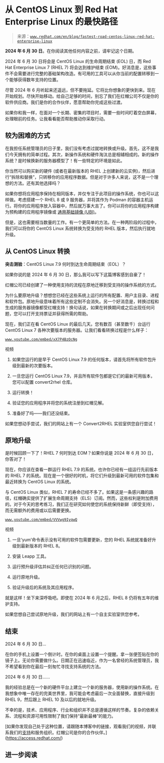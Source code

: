 <!--yml

类别：未分类

日期：2024 年 5 月 27 日 14:31:49

-->

# 从 CentOS Linux 到 Red Hat Enterprise Linux 的最快路径

> 来源：[`www.redhat.com/en/blog/fastest-road-centos-linux-red-hat-enterprise-linux`](https://www.redhat.com/en/blog/fastest-road-centos-linux-red-hat-enterprise-linux)

**2024 年 6 月 30 日**。在你阅读其他任何内容之前，请牢记这个日期。

2024 年 6 月 30 日将会是 CentOS Linux 的生命周期结束 (EOL) 日，而 Red Hat Enterprise Linux 7 (RHEL 7) 将会达到维护结束 (EOM)。好消息是，这些事件不会需要进行完整的基础架构改造。有可用的工具可以从你当前的配置转移到一个能够获得数年支持的位置。

尽管 2024 年 6 月听起来还遥远，但不要拖延。它将比你想象的更快到来。现在开始规划。尽快开始移动。给自己足够的时间，别忘了我们在红帽公司不仅是你的软件供应商。我们是你的合作伙伴，愿意帮助你完成这些过渡。

如果你和我一样，在面对一个长期、密集的项目时，需要一些时间盯着空白屏幕，处理眼前的任务。让我看看能否帮助推动你采取行动。

## 较为困难的方式

在我担任系统管理员的日子里，我们没有考虑过就地转换或升级。首先，这不是我们今天拥有的简单过程。其次，新操作系统和硬件淘汰总是相辅相成的。新的操作系统？是时候换新的服务器模型了！有一些特定的环境是如此。

你当然可以购买新的硬件 (或者在最新版本的 RHEL 上创建新的云实例)，然后进行“拆除和替换”，只转移你的应用程序数据。但是对于许多人来说，这不是一个理想的方法。还有其他选择吗？

如果你想将应用程序保持在相同版本，并仅专注于此项目的操作系统，你也可以这样做。考虑搭建一个 RHEL 8 或 9 服务器，并将其作为 Podman 的容器主机运行。将你的应用程序放入容器中，然后就万事大吉了。你可以将你的应用程序构建为预构建的应用程序镜像或 [通用基础镜像 (UBI)](https://catalog.redhat.com/software/containers/search?vendor_name=Red%20Hat&p=1&q=UBI)。

但是，这也需要相当数量的工作。有一个更简单的方法。在一种两阶段的过程中，我们可以将你的 CentOS Linux 系统转换为受支持的 RHEL 版本，然后执行就地升级。

## 从 CentOS Linux 转换

**突击测验**：CentOS Linux 7.9 何时到达生命周期结束（EOL）？

如果你说的是 2024 年 6 月 30 日，那么我可以写下这篇博客感到自豪了！

红帽公司已经创建了一种使用支持的流程在原地迁移到受支持的操作系统的方式。

为什么要原地升级？想想您已经在这些系统上运行的所有配置、用户主目录、进程和软件包。原地升级意味着所有这些定制不会消失。另一个好消息是，转换过程和生成的服务器镜像都受红帽支持！换句话说，如果在转换期间或之后出现任何问题，您可以打开支持票证并获得所需的帮助。

现在，我们正在看 CentOS Linux 的最后几天。您有数百（甚至数千）台运行 CentOS Linux 7 各种次要版本的服务器。让我们看看转换过程是什么样子：

[`www.youtube.com/embed/xX7P4BzOcNg`](https://www.youtube.com/embed/xX7P4BzOcNg)

视频

1.  如果您运行的是早于 CentOS Linux 7.9 的任何版本，请首先将所有软件包升级到最新的次要版本。

1.  一旦您运行 CentOS Linux 7.9，并且所有软件包都是它们的最新可用版本，您可以配置 convert2rhel 仓库。

1.  运行转换！

1.  验证您的应用程序并将您的系统注册到红帽见解。

1.  准备好了吗——我们还没结束。

如果您想动手尝试，我们的网站上有一个 Convert2RHEL 实验室供您自行尝试！

## 原地升级

是时候回顾一下了！RHEL 7 何时到达 EOM？如果你说是 2024 年 6 月 30 日，你答对了！

现在，你应该在查看一群运行 RHEL 7.9 的系统。也许你已经有一组运行先前版本的 RHEL 7 的系统。现在是一个很好的时机，将它们升级到最新可用的软件包集和最近转换为 CentOS Linux 的系统。

与 CentOS Linux 类似，RHEL 7 的寿命已经不多了。如果这是一条感兴趣的路径，红帽确实提供了扩展生命周期支持（ELS）订阅。然而，这些权利是附加费用的。对于今天的思考练习，我们正在研究如何使您的系统保持新鲜（即受支持），而无需额外的费用或以后需要更换。

[`www.youtube.com/embed/VVVwg9IyqwQ`](https://www.youtube.com/embed/VVVwg9IyqwQ)

视频

1.  一旦‘yum’命令表示没有可用的软件包需要更新，您的 RHEL 系统就准备好升级到最新版本的 RHEL 8。

1.  安装 Leapp 工具。

1.  运行预升级评估并纠正任何已识别的问题。

1.  运行原地升级。

1.  验证升级后的系统及其应用程序。

就是这样！坐下来深呼吸吧。即使在 2024 年 6 月之后，RHEL 8 仍将有五年的维护支持。

如果您想自己尝试原地升级，我们的网站上有一个自主实验室供您参考。

## 结束

2024 年 6 月 30 日…

在你的手机上设置一个倒计时。在你的桌面上设置一个提醒。拿一张便签贴在你的镜子上。无论你需要做什么。日期正在迅速临近，作为一名曾经的系统管理员，我不希望看到你在最后一刻匆忙寻找支持系统的方法。

2024 年 6 月 30 日……

我的经验总是在一个新的硬件平台上建立一个新的服务器，使用新的操作系统。在我想象中唯一存在的完美世界里，我可能会考虑最后一次全面替换，直接升级到 RHEL 9，然后跟上 RHEL 10 及以后的就地升级。

不幸的是，技术、应用程序、行业和组织并不总是遵循这样的节奏。复杂的依赖关系、流程和资源可用性限制了我们保持“最新最棒”的能力。

[如果你发现自己处于这种位置，请跟随本博客中的链接，观看我们的视频，并联系我们的[支持](https://access.redhat.com/)和服务组织。红帽公司是你的合作伙伴。](https://access.redhat.com/)

## 进一步阅读
